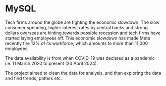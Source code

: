 # MySQL

Tech firms around the globe are fighting the economic slowdown. The slow consumer spending, higher interest rates by central banks and strong dollars overseas are hinting towards possible recession and tech firms have started laying employees off. This economic slowdown has made Meta recently fire 13% of its workforce, which amounts to more than 11,000 employees. 

The data availability is from when COVID-19 was declared as a pandemic i.e. 11 March 2020 to present (20 April 2024).

The project aimed to clean the data for analysis, and then exploring the data and find trends, patters etc.
